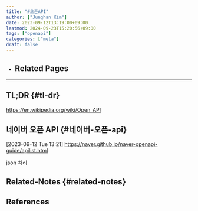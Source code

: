 ```yaml
---
title: "#오픈API"
author: ["Junghan Kim"]
date: 2023-09-12T13:19:00+09:00
lastmod: 2024-09-23T15:20:56+09:00
tags: ["openapi"]
categories: ["meta"]
draft: false
---
```


-   Related Pages
    -

---


## TL;DR {#tl-dr}

<https://en.wikipedia.org/wiki/Open_API>


## 네이버 오픈 API {#네이버-오픈-api}

<span class="timestamp-wrapper"><span class="timestamp">[2023-09-12 Tue 13:21]</span></span> <https://naver.github.io/naver-openapi-guide/apilist.html>

json 처리


## Related-Notes {#related-notes}

## References

<style>.csl-entry{text-indent: -1.5em; margin-left: 1.5em;}</style><div class="csl-bib-body">
</div>
